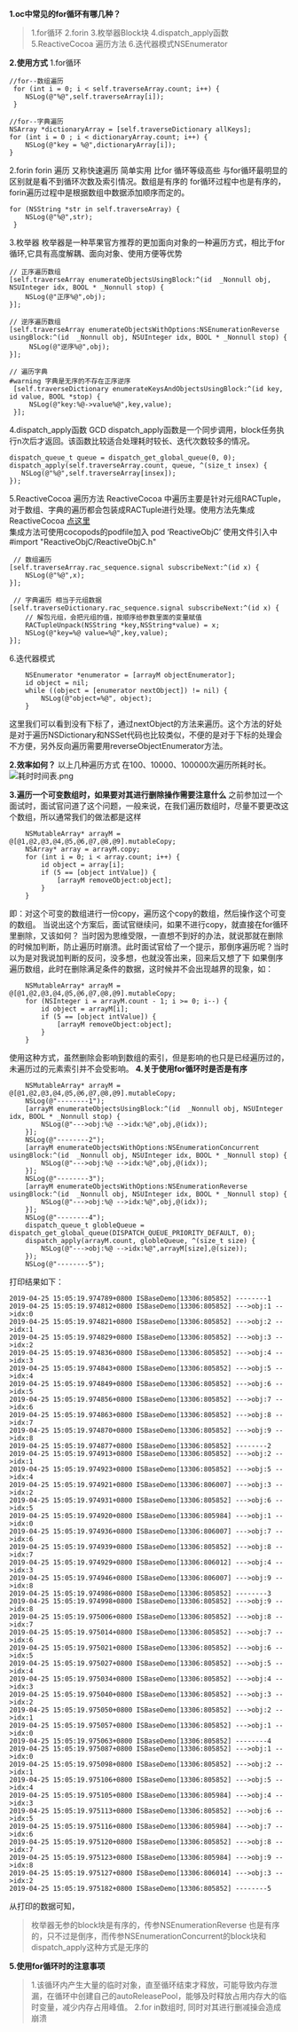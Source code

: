 **1.oc中常见的for循环有哪几种？**
>1.for循环
>2.forin
>3.枚举器Block块
>4.dispatch_apply函数
>5.ReactiveCocoa 遍历方法
>6.迭代器模式NSEnumerator

**2.使用方式**
1.for循环
```
//for--数组遍历
 for (int i = 0; i < self.traverseArray.count; i++) {
    NSLog(@"%@",self.traverseArray[i]);
 }

//for--字典遍历
NSArray *dictionaryArray = [self.traverseDictionary allKeys];    
for (int i = 0 ; i < dictionaryArray.count; i++) {
    NSLog(@"key = %@",dictionaryArray[i]);
}
```
2.forin
forin 遍历 又称快速遍历 简单实用 比for 循环等级高些 与for循环最明显的区别就是看不到循环次数及索引情况。数组是有序的 for循环过程中也是有序的，forin遍历过程中是根据数组中数据添加顺序而定的。
```
for (NSString *str in self.traverseArray) {
    NSLog(@"%@",str);
 }
```
3.枚举器
枚举器是一种苹果官方推荐的更加面向对象的一种遍历方式，相比于for循环,它具有高度解耦、面向对象、使用方便等优势
```
// 正序遍历数组
[self.traverseArray enumerateObjectsUsingBlock:^(id  _Nonnull obj, NSUInteger idx, BOOL * _Nonnull stop) {
    NSLog(@"正序%@",obj);
}];
    
// 逆序遍历数组
[self.traverseArray enumerateObjectsWithOptions:NSEnumerationReverse usingBlock:^(id  _Nonnull obj, NSUInteger idx, BOOL * _Nonnull stop) {
     NSLog(@"逆序%@",obj);
}];
    
// 遍历字典
#warning 字典是无序的不存在正序逆序
 [self.traverseDictionary enumerateKeysAndObjectsUsingBlock:^(id key, id value, BOOL *stop) {
     NSLog(@"key:%@->value%@",key,value);
 }];
```
4.dispatch_apply函数
GCD dispatch_apply函数是一个同步调用，block任务执行n次后才返回。该函数比较适合处理耗时较长、迭代次数较多的情况。
```
dispatch_queue_t queue = dispatch_get_global_queue(0, 0); 
dispatch_apply(self.traverseArray.count, queue, ^(size_t insex) {
   NSLog(@"%@",self.traverseArray[insex]);
});
```
5.ReactiveCocoa 遍历方法
ReactiveCocoa 中遍历主要是针对元组RACTuple，对于数组、字典的遍历都会包装成RACTuple进行处理。使用方法先集成ReactiveCocoa [点这里](https://www.jianshu.com/p/badcc5576305)  
集成方法可使用cocopods的podfile加入 pod ‘ReactiveObjC’
使用文件引入中 #import "ReactiveObjC/ReactiveObjC.h"
```
 // 数组遍历
[self.traverseArray.rac_sequence.signal subscribeNext:^(id x) {
    NSLog(@"%@",x);
}];

 // 字典遍历 相当于元组数据
[self.traverseDictionary.rac_sequence.signal subscribeNext:^(id x) {
    // 解包元组，会把元组的值，按顺序给参数里面的变量赋值
    RACTupleUnpack(NSString *key,NSString*value) = x;
    NSLog(@"key=%@ value=%@",key,value);
}];
```
6.迭代器模式
```
    NSEnumerator *enumerator = [arrayM objectEnumerator];
    id object = nil;
    while ((object = [enumerator nextObject]) != nil) {
        NSLog(@"object=%@", object);
    }
```
这里我们可以看到没有下标了，通过nextObject的方法来遍历。这个方法的好处是对于遍历NSDictionary和NSSet代码也比较类似，不便的是对于下标的处理会不方便，另外反向遍历需要用reverseObjectEnumerator方法。

**2.效率如何？**
以上几种遍历方式 在100、10000、100000次遍历所耗时长。
![耗时时间表.png](https://upload-images.jianshu.io/upload_images/1613923-84da636352b59848.png?imageMogr2/auto-orient/strip%7CimageView2/2/w/1240)

**3.遍历一个可变数组时，如果要对其进行删除操作需要注意什么**
之前参加过一个面试时，面试官问道了这个问题，一般来说，在我们遍历数组时，尽量不要更改这个数组，所以通常我们的做法都是这样
```
    NSMutableArray* arrayM = @[@1,@2,@3,@4,@5,@6,@7,@8,@9].mutableCopy;
    NSArray* array = arrayM.copy;
    for (int i = 0; i < array.count; i++) {
        id object = array[i];
        if (5 == [object intValue]) {
            [arrayM removeObject:object];
        }
    }
```
即：对这个可变的数组进行一份copy，遍历这个copy的数组，然后操作这个可变的数组。
当说出这个方案后，面试官继续问，如果不进行copy，就直接在for循环里删除，又该如何？
当时因为思维受限，一直想不到好的办法，就说那就在删除的时候加判断，防止遍历时崩溃。此时面试官给了一个提示，那倒序遍历呢？当时以为是对我说加判断的反问，没多想，也就没答出来，回来后又想了下
如果倒序遍历数组，此时在删除满足条件的数据，这时候并不会出现越界的现象，如：
```
    NSMutableArray* arrayM = @[@1,@2,@3,@4,@5,@6,@7,@8,@9].mutableCopy;
    for (NSInteger i = arrayM.count - 1; i >= 0; i--) {
        id object = arrayM[i];
        if (5 == [object intValue]) {
            [arrayM removeObject:object];
        }
    }
```
使用这种方式，虽然删除会影响到数组的索引，但是影响的也只是已经遍历过的，未遍历过的元素索引并不会受影响。
**4.关于使用for循环时是否是有序**
```
    NSMutableArray* arrayM = @[@1,@2,@3,@4,@5,@6,@7,@8,@9].mutableCopy;
    NSLog(@"--------1");
    [arrayM enumerateObjectsUsingBlock:^(id  _Nonnull obj, NSUInteger idx, BOOL * _Nonnull stop) {
        NSLog(@"--->obj:%@ -->idx:%@",obj,@(idx));
    }];
    NSLog(@"--------2");
    [arrayM enumerateObjectsWithOptions:NSEnumerationConcurrent usingBlock:^(id  _Nonnull obj, NSUInteger idx, BOOL * _Nonnull stop) {
        NSLog(@"--->obj:%@ -->idx:%@",obj,@(idx));
    }];
    NSLog(@"--------3");
    [arrayM enumerateObjectsWithOptions:NSEnumerationReverse usingBlock:^(id  _Nonnull obj, NSUInteger idx, BOOL * _Nonnull stop) {
        NSLog(@"--->obj:%@ -->idx:%@",obj,@(idx));
    }];
    NSLog(@"--------4");
    dispatch_queue_t globleQueue = dispatch_get_global_queue(DISPATCH_QUEUE_PRIORITY_DEFAULT, 0);
    dispatch_apply(arrayM.count, globleQueue, ^(size_t size) {
        NSLog(@"--->obj:%@ -->idx:%@",arrayM[size],@(size));
    });
    NSLog(@"--------5");
```
打印结果如下：
```
2019-04-25 15:05:19.974789+0800 ISBaseDemo[13306:805852] --------1
2019-04-25 15:05:19.974812+0800 ISBaseDemo[13306:805852] --->obj:1 -->idx:0
2019-04-25 15:05:19.974821+0800 ISBaseDemo[13306:805852] --->obj:2 -->idx:1
2019-04-25 15:05:19.974829+0800 ISBaseDemo[13306:805852] --->obj:3 -->idx:2
2019-04-25 15:05:19.974836+0800 ISBaseDemo[13306:805852] --->obj:4 -->idx:3
2019-04-25 15:05:19.974843+0800 ISBaseDemo[13306:805852] --->obj:5 -->idx:4
2019-04-25 15:05:19.974849+0800 ISBaseDemo[13306:805852] --->obj:6 -->idx:5
2019-04-25 15:05:19.974856+0800 ISBaseDemo[13306:805852] --->obj:7 -->idx:6
2019-04-25 15:05:19.974863+0800 ISBaseDemo[13306:805852] --->obj:8 -->idx:7
2019-04-25 15:05:19.974870+0800 ISBaseDemo[13306:805852] --->obj:9 -->idx:8
2019-04-25 15:05:19.974877+0800 ISBaseDemo[13306:805852] --------2
2019-04-25 15:05:19.974913+0800 ISBaseDemo[13306:805852] --->obj:2 -->idx:1
2019-04-25 15:05:19.974923+0800 ISBaseDemo[13306:805852] --->obj:5 -->idx:4
2019-04-25 15:05:19.974921+0800 ISBaseDemo[13306:806007] --->obj:3 -->idx:2
2019-04-25 15:05:19.974931+0800 ISBaseDemo[13306:805852] --->obj:6 -->idx:5
2019-04-25 15:05:19.974920+0800 ISBaseDemo[13306:805984] --->obj:1 -->idx:0
2019-04-25 15:05:19.974936+0800 ISBaseDemo[13306:806007] --->obj:7 -->idx:6
2019-04-25 15:05:19.974939+0800 ISBaseDemo[13306:805852] --->obj:8 -->idx:7
2019-04-25 15:05:19.974929+0800 ISBaseDemo[13306:806012] --->obj:4 -->idx:3
2019-04-25 15:05:19.974946+0800 ISBaseDemo[13306:806007] --->obj:9 -->idx:8
2019-04-25 15:05:19.974986+0800 ISBaseDemo[13306:805852] --------3
2019-04-25 15:05:19.974998+0800 ISBaseDemo[13306:805852] --->obj:9 -->idx:8
2019-04-25 15:05:19.975006+0800 ISBaseDemo[13306:805852] --->obj:8 -->idx:7
2019-04-25 15:05:19.975014+0800 ISBaseDemo[13306:805852] --->obj:7 -->idx:6
2019-04-25 15:05:19.975021+0800 ISBaseDemo[13306:805852] --->obj:6 -->idx:5
2019-04-25 15:05:19.975027+0800 ISBaseDemo[13306:805852] --->obj:5 -->idx:4
2019-04-25 15:05:19.975034+0800 ISBaseDemo[13306:805852] --->obj:4 -->idx:3
2019-04-25 15:05:19.975040+0800 ISBaseDemo[13306:805852] --->obj:3 -->idx:2
2019-04-25 15:05:19.975050+0800 ISBaseDemo[13306:805852] --->obj:2 -->idx:1
2019-04-25 15:05:19.975057+0800 ISBaseDemo[13306:805852] --->obj:1 -->idx:0
2019-04-25 15:05:19.975063+0800 ISBaseDemo[13306:805852] --------4
2019-04-25 15:05:19.975087+0800 ISBaseDemo[13306:805852] --->obj:1 -->idx:0
2019-04-25 15:05:19.975098+0800 ISBaseDemo[13306:805852] --->obj:2 -->idx:1
2019-04-25 15:05:19.975106+0800 ISBaseDemo[13306:805852] --->obj:5 -->idx:4
2019-04-25 15:05:19.975105+0800 ISBaseDemo[13306:805984] --->obj:4 -->idx:3
2019-04-25 15:05:19.975113+0800 ISBaseDemo[13306:805852] --->obj:6 -->idx:5
2019-04-25 15:05:19.975116+0800 ISBaseDemo[13306:805984] --->obj:7 -->idx:6
2019-04-25 15:05:19.975120+0800 ISBaseDemo[13306:805852] --->obj:8 -->idx:7
2019-04-25 15:05:19.975123+0800 ISBaseDemo[13306:805984] --->obj:9 -->idx:8
2019-04-25 15:05:19.975127+0800 ISBaseDemo[13306:806014] --->obj:3 -->idx:2
2019-04-25 15:05:19.975182+0800 ISBaseDemo[13306:805852] --------5
```
从打印的数据可知，
>枚举器无参的block块是有序的，传参NSEnumerationReverse 也是有序的，只不过是倒序，而传参NSEnumerationConcurrent的block块和dispatch_apply这种方式是无序的


**5.使用for循环时的注意事项**
>1.该循环内产生大量的临时对象，直至循环结束才释放，可能导致内存泄漏，在循环中创建自己的autoReleasePool，能够及时释放占用内存大的临时变量，减少内存占用峰值。
>2.for in数组时, 同时对其进行删减操会造成崩溃
